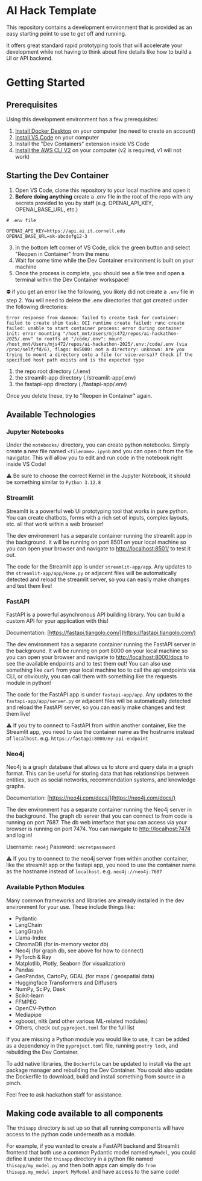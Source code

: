 # AI Hack Template

This repository contains a development environment that is provided as an easy starting point to use to get off and running.

It offers great standard rapid prototyping tools that will accelerate your development while not having to think about fine details like how to build a UI or API backend.

# Getting Started

## Prerequisites

Using this development environment has a few prerequisites:

1. [Install Docker Desktop](https://www.docker.com/get-started/) on your computer (no need to create an account)
2. [Install VS Code](https://code.visualstudio.com/download) on your computer
3. Install the "Dev Containers" extension inside VS Code
4. [Install the AWS CLI V2](https://docs.aws.amazon.com/cli/latest/userguide/getting-started-install.html) on your computer (v2 is required, v1 will not work)

## Starting the Dev Container

1. Open VS Code, clone this repository to your local machine and open it
2. **Before doing anything** create a .env file in the root of the repo with any secrets provided to you by staff (e.g. OPENAI_API_KEY, OPENAI_BASE_URL, etc.)

```
# .env file

OPENAI_API_KEY=https://api.ai.it.cornell.edu
OPENAI_BASE_URL=sk-abcdefg12-3
```

3. In the bottom left corner of VS Code, click the green button and select "Reopen in Container" from the menu
4. Wait for some time while the Dev Container environment is built on your machine
5. Once the process is complete, you should see a file tree and open a terminal within the Dev Container workspace!

⛔️ if you get an error like the following, you likely did not create a `.env` file in step 2. You will need to delete the .env directories that got created under the following directories:

```
Error response from daemon: failed to create task for container: failed to create shim task: OCI runtime create failed: runc create failed: unable to start container process: error during container init: error mounting "/host_mnt/Users/mjs472/repos/ai-hackathon-2025/.env" to rootfs at "/code/.env": mount /host_mnt/Users/mjs472/repos/ai-hackathon-2025/.env:/code/.env (via /proc/self/fd/6), flags: 0x5000: not a directory: unknown: Are you trying to mount a directory onto a file (or vice-versa)? Check if the specified host path exists and is the expected type
```

1. the repo root directory (./.env)
2. the streamlit-app directory (./streamlit-app/.env)
3. the fastapi-app directory (./fastapi-app/.env)

Once you delete these, try to "Reopen in Container" again.

## Available Technologies

### Jupyter Notebooks

Under the `notebooks/` directory, you can create python notebooks. Simply create a new file named `<filename>.ipynb` and you can open it from the file navigator. This will allow you to edit and run code in the notebook right inside VS Code!

⚠️ Be sure to choose the correct Kernel in the Jupyter Notebook, it should be something similar to `Python 3.12.8`

### Streamlit

Streamlit is a powerful web UI prototyping tool that works in pure python. You can create chatbots, forms with a rich set of inputs, complex layouts, etc. all that work within a web browser!

The dev environment has a separate container running the streamlit app in the background. It will be running on port 8501 on your local machine so you can open your browser and navigate to [http://localhost:8501/](http://localhost:8501/) to test it out.

The code for the Streamlit app is under `streamlit-app/app`. Any updates to the `streamlit-app/app/Home.py` or adjacent files will be automatically detected and reload the streamlit server, so you can easily make changes and test them live!

### FastAPI

FastAPI is a powerful asynchronous API building library. You can build a custom API for your application with this!

Documentation: [https://fastapi.tiangolo.com/](https://fastapi.tiangolo.com/)

The dev environment has a separate container running the FastAPI server in the background. It will be running on port 8000 on your local machine so you can open your browser and navigate to [http://localhost:8000/docs](http://localhost:8000/docs) to see the available endpoints and to test them out! You can also use something like `curl` from your local machine too to call the api endpoints via CLI, or obviously, you can call them with something like the requests module in python!

The code for the FastAPI app is under `fastapi-app/app`. Any updates to the `fastapi-app/app/server.py` or adjacent files will be automatically detected and reload the FastAPI server, so you can easily make changes and test them live!

⚠️ If you try to connect to FastAPI from within another container, like the Streamlit app, you need to use the container name as the hostname instead of `localhost`. e.g. `https://fastapi:8000/my-api-endpoint`

### Neo4j

Neo4j is a graph database that allows us to store and query data in a graph format. This can be useful for storing data that has relationships between entities, such as social networks, recommendation systems, and knowledge graphs.

Documentation: [https://neo4j.com/docs/](https://neo4j.com/docs/)

The dev environment has a separate container running the Neo4j server in the background. The graph db server that you can connect to from code is running on port 7687. The db web interface that you can access via your browser is running on port 7474. You can navigate to [http://localhost:7474](http://localhost:7474) and log in!

Username: `neo4j`
Password: `secretpassword`

⚠️ If you try to connect to the neo4j server from within another container, like the streamlit app or the fastapi app, you need to use the container name as the hostname instead of `localhost`. e.g. `neo4j://neo4j:7687`

### Available Python Modules

Many common frameworks and libraries are already installed in the dev environment for your use. These include things like:

* Pydantic
* LangChain
* LangGraph
* Llama-Index 
* ChromaDB (for in-memory vector db)
* Neo4j (for graph db, see above for how to connect)
* PyTorch & Ray
* Matplotlib, Plotly, Seaborn (for visualization)
* Pandas
* GeoPandas, CartoPy, GDAL (for maps / geospatial data)
* Huggingface Transformers and Diffusers
* NumPy, SciPy, Dask
* Scikit-learn
* FFMPEG
* OpenCV-Python
* Mediapipe
* xgboost, nltk (and other various ML-related modules)
* Others, check out `pyproject.toml` for the full list

If you are missing a Python module you would like to use, it can be added as a dependency in the `pyproject.toml` file, running `poetry lock`, and rebuilding the Dev Container. 

To add native libraries, the `Dockerfile` can be updated to install via the `apt` package manager and rebuilding the Dev Container. You could also update the Dockerfile to download, build and install something from source in a pinch.

Feel free to ask hackathon staff for assistance.

## Making code available to all components

The `thisapp` directory is set up so that all running components will have access to the python code underneath as a module.

For example, if you wanted to create a FastAPI backend and Streamlit frontend that both use a common Pydantic model named `MyModel`, you could define it under the `thisapp` directory in a python file named `thisapp/my_model.py` and then both apps can simply do `from thisapp.my_model import MyModel` and have access to the same code!
